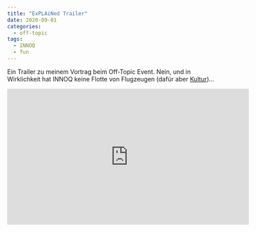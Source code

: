 ```yaml
---
title: "ExPLAiNed Trailer"
date: 2020-09-01
categories:
  - off-topic
tags:
  - INNOQ
  - fun
---
```


Ein Trailer zu meinem Vortrag beim Off-Topic Event. 
Nein, und in Wirklichkeit hat INNOQ keine Flotte von Flugzeugen (dafür aber [Kultur](https://www.innoq.com/de/culture/))...

<iframe width="560" height="315" src="https://www.youtube.com/embed/tRbPv2TDBvc" frameborder="0" allow="accelerometer; autoplay; clipboard-write; encrypted-media; gyroscope; picture-in-picture" allowfullscreen></iframe>


